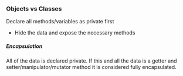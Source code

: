 ### Objects vs Classes
Declare all methods/variables as private first
- Hide the data and expose the necessary methods

##### Encapsulation
All of the data is declared private. If this and all the data is a getter and setter/manipulator/mutator method it is considered fully encapsulated.

